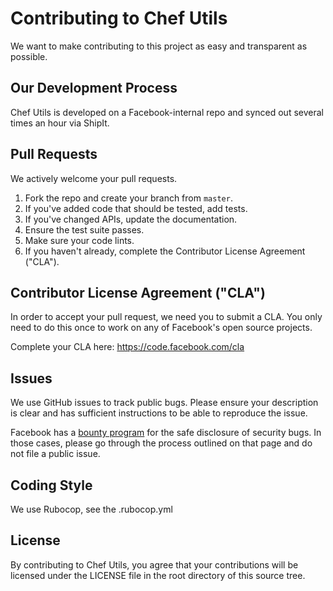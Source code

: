 # Contributing to Chef Utils
We want to make contributing to this project as easy and transparent as
possible.

## Our Development Process
Chef Utils is developed on a Facebook-internal repo and synced out several times
an hour via ShipIt.

## Pull Requests
We actively welcome your pull requests.

1. Fork the repo and create your branch from `master`.
1. If you've added code that should be tested, add tests.
1. If you've changed APIs, update the documentation.
1. Ensure the test suite passes.
1. Make sure your code lints.
1. If you haven't already, complete the Contributor License Agreement ("CLA").

## Contributor License Agreement ("CLA")
In order to accept your pull request, we need you to submit a CLA. You only need
to do this once to work on any of Facebook's open source projects.

Complete your CLA here: <https://code.facebook.com/cla>

## Issues
We use GitHub issues to track public bugs. Please ensure your description is
clear and has sufficient instructions to be able to reproduce the issue.

Facebook has a [bounty program](https://www.facebook.com/whitehat/) for the safe
disclosure of security bugs. In those cases, please go through the process
outlined on that page and do not file a public issue.

## Coding Style
We use Rubocop, see the .rubocop.yml

## License
By contributing to Chef Utils, you agree that your contributions will be
licensed under the LICENSE file in the root directory of this source tree.
